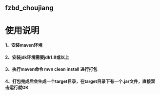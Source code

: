 ## fzbd_choujiang
# 使用说明
#### 1、安装maven环境
#### 2、安装jdk环境需要jdk1.8或以上
#### 3、执行maven命令 mvn clean install 进行打包
#### 4、打包完成后会生成一个target目录，在target目录下有一个.jar文件，直接双击运行就OK